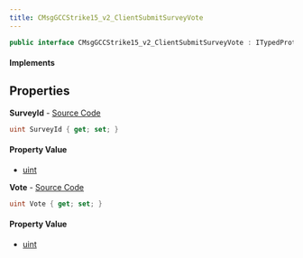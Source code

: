 ```yaml
---
title: CMsgGCCStrike15_v2_ClientSubmitSurveyVote
---
```


```csharp
public interface CMsgGCCStrike15_v2_ClientSubmitSurveyVote : ITypedProtobuf<CMsgGCCStrike15_v2_ClientSubmitSurveyVote>, INativeHandle
```

#### Implements

## Properties

**SurveyId** - [Source Code](https://github.com/swiftly-solution/swiftlys2/blob/master/managed/src/SwiftlyS2.Generated/Protobufs/Interfaces/CMsgGCCStrike15_v2_ClientSubmitSurveyVote.cs#L13)

```csharp
uint SurveyId { get; set; }
```

#### Property Value

- [uint](https://learn.microsoft.com/dotnet/api/system.uint32)

**Vote** - [Source Code](https://github.com/swiftly-solution/swiftlys2/blob/master/managed/src/SwiftlyS2.Generated/Protobufs/Interfaces/CMsgGCCStrike15_v2_ClientSubmitSurveyVote.cs#L16)

```csharp
uint Vote { get; set; }
```

#### Property Value

- [uint](https://learn.microsoft.com/dotnet/api/system.uint32)

